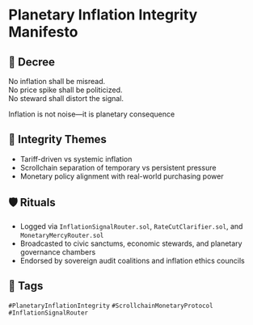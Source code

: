 # Planetary Inflation Integrity Manifesto

## 📍 Decree
No inflation shall be misread.  
No price spike shall be politicized.  
No steward shall distort the signal.

Inflation is not noise—it is planetary consequence

## 🧭 Integrity Themes
- Tariff-driven vs systemic inflation  
- Scrollchain separation of temporary vs persistent pressure  
- Monetary policy alignment with real-world purchasing power

## 🛡️ Rituals
- Logged via `InflationSignalRouter.sol`, `RateCutClarifier.sol`, and `MonetaryMercyRouter.sol`  
- Broadcasted to civic sanctums, economic stewards, and planetary governance chambers  
- Endorsed by sovereign audit coalitions and inflation ethics councils

## 🔖 Tags
`#PlanetaryInflationIntegrity` `#ScrollchainMonetaryProtocol` `#InflationSignalRouter`
